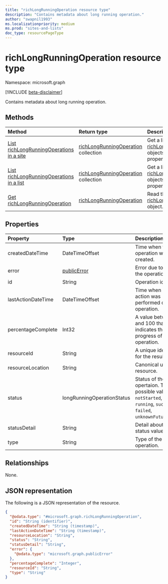 ```yaml
---
title: "richLongRunningOperation resource type"
description: "Contains metadata about long running operation."
author: "swapnil1993"
ms.localizationpriority: medium
ms.prod: "sites-and-lists"
doc_type: resourcePageType
---
```


# richLongRunningOperation resource type

Namespace: microsoft.graph

[!INCLUDE [beta-disclaimer](../../includes/beta-disclaimer.md)]

Contains metadata about long running operation.

## Methods
|Method|Return type|Description|
|:---|:---|:---|
|[List richLongRunningOperations in a site](../api/site-list-operations.md)|[richLongRunningOperation](../resources/richlongrunningoperation.md) collection|Get a list of the [richLongRunningOperation](../resources/richlongrunningoperation.md) objects and their properties in a site.|
|[List richLongRunningOperations in a list](../api/list-list-operations.md)|[richLongRunningOperation](../resources/richlongrunningoperation.md) collection|Get a list of the [richLongRunningOperation](../resources/richlongrunningoperation.md) objects and their properties in a list.|
|[Get richLongRunningOperation](../api/richlongrunningoperation-get.md)|[richLongRunningOperation](../resources/richlongrunningoperation.md)|Read the properties of a [richLongRunningOperation](../resources/richlongrunningoperation.md) object.|

## Properties
|Property|Type|Description|
|:---|:---|:---|
|createdDateTime|DateTimeOffset|Time when this operation was created.|
|error|[publicError](../resources/publicerror.md)| Error due to which the operation failed.|
|id|String|Operation identifier.|
|lastActionDateTime|DateTimeOffset| Time when last action was performed on this operation.|
|percentageComplete|Int32|A value between 0 and 100 that indicates the progress of the operation.|
|resourceId|String|A unique identifier for the result.|
|resourceLocation|String|Canonical url of the resource.|
|status|longRunningOperationStatus|Status of the opertaion. The possible values are: `notStarted`, `running`, `succeeded`, `failed`, `unknownFutureValue`.|
|statusDetail|String|Detail about the status value.|
|type|String| Type of the operation.|

## Relationships
None.

## JSON representation
The following is a JSON representation of the resource.
<!-- {
  "blockType": "resource",
  "keyProperty": "id",
  "@odata.type": "microsoft.graph.richLongRunningOperation",
  "baseType": "microsoft.graph.longRunningOperation",
  "openType": false
}
-->
``` json
{
  "@odata.type": "#microsoft.graph.richLongRunningOperation",
  "id": "String (identifier)",
  "createdDateTime": "String (timestamp)",
  "lastActionDateTime": "String (timestamp)",
  "resourceLocation": "String",
  "status": "String",
  "statusDetail": "String",
  "error": {
    "@odata.type": "microsoft.graph.publicError"
  },
  "percentageComplete": "Integer",
  "resourceId": "String",
  "type": "String"
}
```

